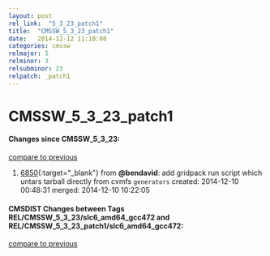 ```yaml
---
layout: post
rel_link:  "5_3_23_patch1"
title:  "CMSSW_5_3_23_patch1"
date:   2014-12-12 11:10:08
categories: cmssw
relmajor: 5
relminor: 3
relsubminor: 23
relpatch: _patch1
---
```


# CMSSW_5_3_23_patch1
#### Changes since CMSSW_5_3_23:

[compare to previous](https://github.com/cms-sw/cmssw/compare/CMSSW_5_3_23...CMSSW_5_3_23_patch1)



1. [6850](http://github.com/cms-sw/cmssw/pull/6850){:target="_blank"}  from **@bendavid**: add gridpack run script which untars tarball directly from cvmfs `generators`  created: 2014-12-10 00:48:31 merged: 2014-12-10 10:22:05

#### CMSDIST Changes between Tags REL/CMSSW_5_3_23/slc6_amd64_gcc472 and REL/CMSSW_5_3_23_patch1/slc6_amd64_gcc472:

[compare to previous](https://github.com/cms-sw/cmsdist/compare/REL/CMSSW_5_3_23/slc6_amd64_gcc472...REL/CMSSW_5_3_23_patch1/slc6_amd64_gcc472)


